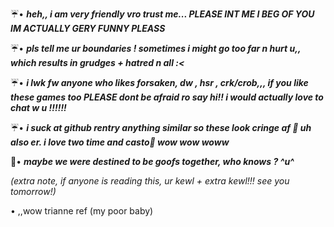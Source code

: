 ☔• ***heh,, i am very friendly vro trust me... PLEASE INT ME I BEG OF YOU IM ACTUALLY GERY FUNNY PLEASS***


☔• ***pls tell me ur boundaries ! sometimes i might go too far n hurt u,, which results in grudges + hatred n all :<***


☔• ***i lwk fw anyone who likes forsaken, dw , hsr , crk/crob,,, if you like these games too PLEASE dont be afraid ro say hi!! i would actually love to chat w u !!!!!!***


☔• ***i suck at github rentry anything similar so these look cringe af 🥀 uh also er. i love two time and casto🍚 wow wow woww***


💟• ***maybe we were destined to be goofs together, who knows ? ^u^***


*(extra note, if anyone is reading this, ur kewl + extra kewl!!! see you tomorrow!)*



• ,,wow trianne ref (my poor baby)
